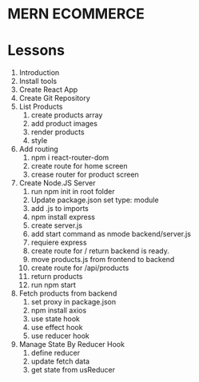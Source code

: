 # MERN ECOMMERCE

# Lessons

1. Introduction
2. Install tools
3. Create React App
4. Create Git Repository
5. List Products
   1. create products array
   2. add product images
   3. render products
   4. style
6. Add routing
   1. npm i react-router-dom
   2. create route for home screen
   3. crease router for product screen
7. Create Node.JS Server
   1. run npm init in root folder
   2. Update package.json set type: module
   3. add .js to imports
   4. npm install express
   5. create server.js
   6. add start command as nmode backend/server.js
   7. requiere express
   8. create route for / return backend is ready.
   9. move products.js from frontend to backend
   10. create route for /api/products
   11. return products
   12. run npm start
8. Fetch products from backend
   1. set proxy in package.json
   2. npm install axios
   3. use state hook
   4. use effect hook
   5. use reducer hook
9. Manage State By Reducer Hook
   1. define reducer
   2. update fetch data
   3. get state from usReducer
